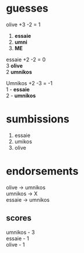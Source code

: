 # guesses
olive +3 -2 = 1
1. **essaie**
2. **umni**
3. **ME**

essaie +2 -2 = 0  
3 **olive**  
2 **umnikos**  

Umnikos +2 -3 = -1  
1 - **essaie**  
2 - **umnikos**  

# sumbissions
1. essaie
2. umikos
3. olive

# endorsements
olive -> umnikos  
umnikos -> X  
essaie -> umnikos  

## scores
umnikos - 3  
essaie - 1  
olive - 1  
